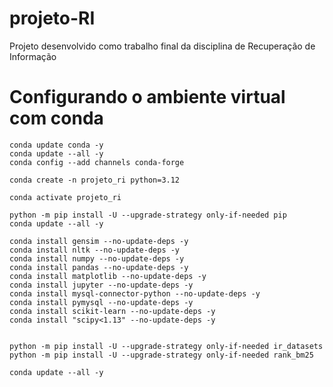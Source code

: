 # projeto-RI
Projeto desenvolvido como trabalho final da disciplina de Recuperação de Informação

# Configurando o ambiente virtual com conda

```shell
conda update conda -y
conda update --all -y
conda config --add channels conda-forge
```
```shell
conda create -n projeto_ri python=3.12
```
```shell
conda activate projeto_ri
```

```shell
python -m pip install -U --upgrade-strategy only-if-needed pip
conda update --all -y

conda install gensim --no-update-deps -y
conda install nltk --no-update-deps -y
conda install numpy --no-update-deps -y
conda install pandas --no-update-deps -y
conda install matplotlib --no-update-deps -y
conda install jupyter --no-update-deps -y
conda install mysql-connector-python --no-update-deps -y
conda install pymysql --no-update-deps -y
conda install scikit-learn --no-update-deps -y
conda install "scipy<1.13" --no-update-deps -y


python -m pip install -U --upgrade-strategy only-if-needed ir_datasets
python -m pip install -U --upgrade-strategy only-if-needed rank_bm25

conda update --all -y
